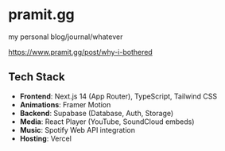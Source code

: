# pramit.gg

my personal blog/journal/whatever

https://www.pramit.gg/post/why-i-bothered

## Tech Stack

- **Frontend**: Next.js 14 (App Router), TypeScript, Tailwind CSS
- **Animations**: Framer Motion
- **Backend**: Supabase (Database, Auth, Storage)
- **Media**: React Player (YouTube, SoundCloud embeds)
- **Music**: Spotify Web API integration
- **Hosting**: Vercel
